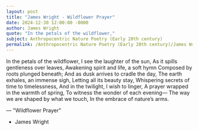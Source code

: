```yaml
---
layout: post
title: "James Wright - Wildflower Prayer"
date: 2024-12-30 12:00:00 -0000
author: James Wright
quote: "In the petals of the wildflower,"
subject: Anthropocentric Nature Poetry (Early 20th century)
permalink: /Anthropocentric Nature Poetry (Early 20th century)/James Wright/James Wright - Wildflower Prayer
---
```


In the petals of the wildflower,
I see the laughter of the sun,
As it spills gentleness over leaves,
Awakening spirit and life, a soft hymn
Composed by roots plunged beneath;
And as dusk arrives to cradle the day,
The earth exhales, an immense sigh,
Letting all its beauty stay,
Whispering secrets of time to timelessness,
And in the twilight, I wish to linger,
A prayer wrapped in the warmth of spring,
To witness the wonder of each evening—
The way we are shaped by what we touch,
In the embrace of nature’s arms.

— "Wildflower Prayer"

- James Wright
